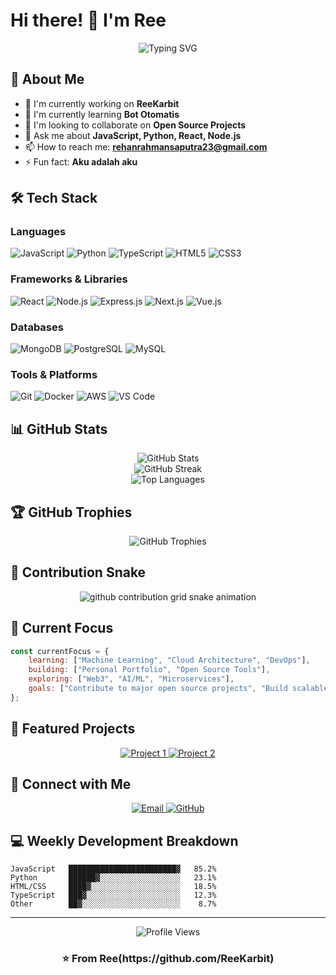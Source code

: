 # Hi there! 👋 I'm Ree

<div align="center">
  <img src="https://readme-typing-svg.herokuapp.com?font=Fira+Code&pause=1000&color=2196F3&center=true&vCenter=true&width=435&lines=Full+Stack+Developer;Open+Source+Enthusiast;Always+Learning+New+Things" alt="Typing SVG" />
</div>

## 🚀 About Me

- 🔭 I'm currently working on **ReeKarbit**
- 🌱 I'm currently learning **Bot Otomatis**
- 👯 I'm looking to collaborate on **Open Source Projects**
- 💬 Ask me about **JavaScript, Python, React, Node.js**
- 📫 How to reach me: **rehanrahmansaputra23@gmail.com**
- ⚡ Fun fact: **Aku adalah aku**

## 🛠️ Tech Stack

### Languages
![JavaScript](https://img.shields.io/badge/JavaScript-F7DF1E?style=for-the-badge&logo=javascript&logoColor=black)
![Python](https://img.shields.io/badge/Python-3776AB?style=for-the-badge&logo=python&logoColor=white)
![TypeScript](https://img.shields.io/badge/TypeScript-007ACC?style=for-the-badge&logo=typescript&logoColor=white)
![HTML5](https://img.shields.io/badge/HTML5-E34F26?style=for-the-badge&logo=html5&logoColor=white)
![CSS3](https://img.shields.io/badge/CSS3-1572B6?style=for-the-badge&logo=css3&logoColor=white)

### Frameworks & Libraries
![React](https://img.shields.io/badge/React-20232A?style=for-the-badge&logo=react&logoColor=61DAFB)
![Node.js](https://img.shields.io/badge/Node.js-43853D?style=for-the-badge&logo=node.js&logoColor=white)
![Express.js](https://img.shields.io/badge/Express.js-404D59?style=for-the-badge)
![Next.js](https://img.shields.io/badge/Next.js-000000?style=for-the-badge&logo=next.js&logoColor=white)
![Vue.js](https://img.shields.io/badge/Vue.js-35495E?style=for-the-badge&logo=vue.js&logoColor=4FC08D)

### Databases
![MongoDB](https://img.shields.io/badge/MongoDB-4EA94B?style=for-the-badge&logo=mongodb&logoColor=white)
![PostgreSQL](https://img.shields.io/badge/PostgreSQL-316192?style=for-the-badge&logo=postgresql&logoColor=white)
![MySQL](https://img.shields.io/badge/MySQL-00000F?style=for-the-badge&logo=mysql&logoColor=white)

### Tools & Platforms
![Git](https://img.shields.io/badge/Git-F05032?style=for-the-badge&logo=git&logoColor=white)
![Docker](https://img.shields.io/badge/Docker-2496ED?style=for-the-badge&logo=docker&logoColor=white)
![AWS](https://img.shields.io/badge/AWS-232F3E?style=for-the-badge&logo=amazon-aws&logoColor=white)
![VS Code](https://img.shields.io/badge/VS_Code-007ACC?style=for-the-badge&logo=visual-studio-code&logoColor=white)

## 📊 GitHub Stats

<div align="center">
  <img src="https://github-readme-stats.vercel.app/api?username=ReeKarbit&show_icons=true&theme=radical&hide_border=true&count_private=true" alt="GitHub Stats" />
</div>

<div align="center">
  <img src="https://github-readme-streak-stats.herokuapp.com/?user=ReeKarbit&theme=radical&hide_border=true" alt="GitHub Streak" />
</div>

<div align="center">
  <img src="https://github-readme-stats.vercel.app/api/top-langs/?username=ReeKarbit&layout=compact&theme=radical&hide_border=true" alt="Top Languages" />
</div>

## 🏆 GitHub Trophies
<div align="center">
  <img src="https://github-profile-trophy.vercel.app/?username=ReeKarbit&theme=radical&no-frame=true&no-bg=false&margin-w=4" alt="GitHub Trophies" />
</div>

## 🐍 Contribution Snake
<div align="center">
  <picture>
    <source media="(prefers-color-scheme: dark)" srcset="https://raw.githubusercontent.com/ReeKarbit/ReeKarbit/output/snake-dark.svg">
    <source media="(prefers-color-scheme: light)" srcset="https://raw.githubusercontent.com/ReeKarbit/ReeKarbit/output/snake-light.svg">
    <img alt="github contribution grid snake animation" src="https://raw.githubusercontent.com/ReeKarbit/ReeKarbit/output/snake.svg">
  </picture>
</div>

## 🎯 Current Focus

```javascript
const currentFocus = {
    learning: ["Machine Learning", "Cloud Architecture", "DevOps"],
    building: ["Personal Portfolio", "Open Source Tools"],
    exploring: ["Web3", "AI/ML", "Microservices"],
    goals: ["Contribute to major open source projects", "Build scalable applications"]
};
```

## 🌟 Featured Projects

<div align="center">
  <a href="https://github.com/ReeKarbit/PROJECT_1">
    <img src="https://github-readme-stats.vercel.app/api/pin/?username=ReeKarbit&repo=PROJECT_1&theme=radical&hide_border=true" alt="Project 1" />
  </a>
  <a href="https://github.com/ReeKarbit/PROJECT_2">
    <img src="https://github-readme-stats.vercel.app/api/pin/?username=ReeKarbit&repo=PROJECT_2&theme=radical&hide_border=true" alt="Project 2" />
  </a>
</div>

## 🤝 Connect with Me

<div align="center">
  <a href="mailto:rehanrahmansaputra23@gmail.com">
    <img src="https://img.shields.io/badge/Email-D14836?style=for-the-badge&logo=gmail&logoColor=white" alt="Email" />
  </a>
  <a href="https://github.com/ReeKarbit">
    <img src="https://img.shields.io/badge/GitHub-100000?style=for-the-badge&logo=github&logoColor=white" alt="GitHub" />
  </a>
</div>

## 💻 Weekly Development Breakdown
```text
JavaScript   ████████████████████████▓   85.2%
Python       ██████▓░░░░░░░░░░░░░░░░░░   23.1%
HTML/CSS     ████▓░░░░░░░░░░░░░░░░░░░░   18.5%
TypeScript   ███▓░░░░░░░░░░░░░░░░░░░░░   12.3%
Other        ██▓░░░░░░░░░░░░░░░░░░░░░░    8.7%
```

---

<div align="center">
  <img src="https://komarev.com/ghpvc/?username=ReeKarbit&color=blueviolet&style=for-the-badge" alt="Profile Views" />
</div>

<div align="center">
  <h3>⭐️ From Ree(https://github.com/ReeKarbit)</h3>
</div>
